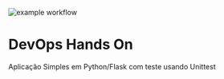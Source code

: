 ![example workflow](https://github.com/wellermiranda/labdevops-MBA-6ASOO/actions/workflows/pipeline/badge.svg)

# DevOps Hands On
Aplicação Simples em Python/Flask com teste usando Unittest